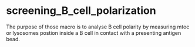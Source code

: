 # screening_B_cell_polarization
The purpose of those macro is to analyse B cell polarity by measuring mtoc or lysosomes postion inside a B cell in contact with a presenting antigen bead.
